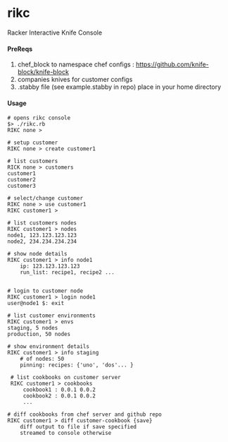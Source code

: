 # rikc
Racker Interactive Knife Console

#### PreReqs

1. chef_block to namespace chef configs : https://github.com/knife-block/knife-block
2. companies knives for customer configs
3. .stabby file (see example.stabby in repo) place in your home directory

#### Usage

    # opens rikc console
    $> ./rikc.rb
    RIKC none >
    
    # setup customer
    RIKC none > create customer1
    
    # list customers
    RICK none > customers
    customer1
    customer2
    customer3
    
    # select/change customer
    RIKC none > use customer1
    RIKC customer1 > 
    
    # list customers nodes
    RIKC customer1 > nodes
    node1, 123.123.123.123
    node2, 234.234.234.234
    
    # show node details
    RIKC customer1 > info node1
        ip: 123.123.123.123
        run_list: recipe1, recipe2 ...
        
    
    # login to customer node
    RIKC customer1 > login node1
    user@node1 $: exit 
    
    # list customer environments
    RIKC customer1 > envs
    staging, 5 nodes
    production, 50 nodes
    
    # show environment details
    RIKC customer1 > info staging
        # of nodes: 50
        pinning: recipes: {'uno', 'dos'... }

     # list cookbooks on customer server
     RIKC customer1 > cookbooks
         cookbook1 : 0.0.1 0.0.2
         cookbook2 : 0.0.1 0.0.2
         ...

    # diff cookbooks from chef server and github repo
    RIKC customer1 > diff customer-cookbook {save}
    	diff output to file if save specified
    	streamed to console otherwise
        
    
    
    
    

